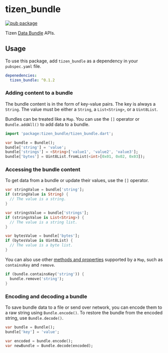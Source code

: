 # tizen_bundle

[![pub package](https://img.shields.io/pub/v/tizen_bundle.svg)](https://pub.dev/packages/tizen_bundle)

Tizen [Data Bundle](https://docs.tizen.org/application/native/guides/app-management/data-bundles) APIs.

## Usage

To use this package, add `tizen_bundle` as a dependency in your `pubspec.yaml` file.

```yaml
depenedencies:
  tizen_bundle: ^0.1.2
```

### Adding content to a bundle

The bundle content is in the form of key-value pairs. The key is always a `String`. The value must be either a `String`, a `List<String>`, or a `Uint8List`.

Bundles can be treated like a `Map`. You can use the `[]` operator or `Bundle.addAll()` to add data to a bundle.

```dart
import 'package:tizen_bundle/tizen_bundle.dart';

var bundle = Bundle();
bundle['string'] = 'value';
bundle['strings'] = <String>['value1', 'value2', 'value3'];
bundle['bytes'] = Uint8List.fromList(<int>[0x01, 0x02, 0x03]);
```

### Accessing the bundle content

To get data from a bundle or update their values, use the `[]` operator.

```dart
var stringValue = bundle['string'];
if (stringValue is String) {
  // The value is a string.
}

var stringsValue = bundle['strings'];
if (stringsValue is List<String>) {
  // The value is a string list.
}

var bytesValue = bundle['bytes'];
if (bytesValue is Uint8List) {
  // The value is a byte list.
}
```

You can also use other [methods and properties](https://api.flutter.dev/flutter/dart-collection/MapMixin-class.html) supported by a `Map`, such as `containsKey` and `remove`.

```dart
if (bundle.containsKey('string')) {
  bundle.remove('string');
}
```

### Encoding and decoding a bundle

To save bundle data to a file or send over network, you can encode them to a raw string using `Bundle.encode()`. To restore the bundle from the encoded string, use `Bundle.decode()`.

```dart
var bundle = Bundle();
bundle['key'] = 'value';

var encoded = bundle.encode();
var newBundle = Bundle.decode(encoded);
```

